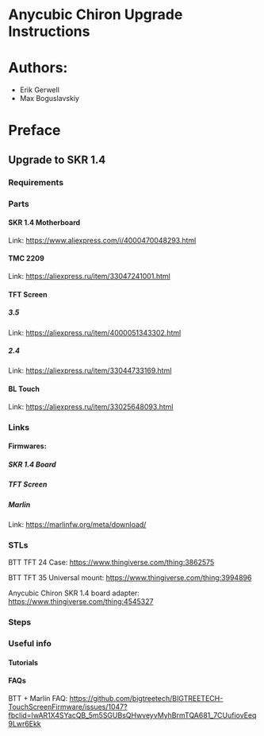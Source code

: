 # Anycubic Chiron Upgrade Instructions

# Authors:
* Erik Gerwell
* Max Boguslavskiy

# Preface

## Upgrade to SKR 1.4

### Requirements

### Parts
#### SKR 1.4 Motherboard
Link: https://www.aliexpress.com/i/4000470048293.html

#### TMC 2209
Link: https://aliexpress.ru/item/33047241001.html

#### TFT Screen
##### 3.5
Link: https://aliexpress.ru/item/4000051343302.html
##### 2.4
Link: https://aliexpress.ru/item/33044733169.html

#### BL Touch
Link: https://aliexpress.ru/item/33025648093.html

### Links
#### Firmwares:
##### SKR 1.4 Board

##### TFT Screen

##### Marlin
Link: https://marlinfw.org/meta/download/

### STLs
BTT TFT 24 Case: https://www.thingiverse.com/thing:3862575

BTT TFT 35 Universal mount: https://www.thingiverse.com/thing:3994896

Anycubic Chiron SKR 1.4 board adapter: https://www.thingiverse.com/thing:4545327


### Steps


### Useful info

#### Tutorials


#### FAQs
BTT + Marlin FAQ: https://github.com/bigtreetech/BIGTREETECH-TouchScreenFirmware/issues/1047?fbclid=IwAR1X4SYacQB_5m5SGUBsQHwveyvMyhBrmTQA681_7CUufiovEeq9Lwr6Ekk
